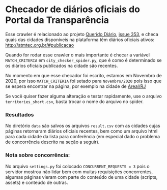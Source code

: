 # Checador de diários oficiais do Portal da Transparência

Esse crawler é relacionado ao projeto [Querido Diário](https://github.com/okfn-brasil/querido-diario), [issue 353](https://github.com/okfn-brasil/querido-diario/issues/353), e checa quais das cidades disponíveis na plataforma têm diários oficiais ativos: http://atmtec.org.br/#publicacao

Quando for rodar esse crawler o mais importante é checar a variável `MATCH_CRITERIA` em `city_checker_spider.py`, que é como é determinado se os diários oficiais publicados na cidade são recentes.

No momento em que esse checador foi escrito, estamos em Novembro de 2020, por isso `MATCH_CRITERIA` foi setado para `Novembro/2020` pois isso que se espera encontrar na página, por exemplo na cidade de [Areal/RJ](http://rj.portaldatransparencia.com.br/prefeitura/areal/)

Se você quiser fazer alguma alteração e testar rapidamente, use o arquivo `territories_short.csv`, basta trocar o nome do arquivo no spider.

### Resultados

No diretório `data` são salvos os arquivos `result.csv` com as cidades cujas páginas retornaram diários oficiais recentes, bem como um arquivo html para cada cidade da lista para conferência (em especial dado o problema de concorrência descrito na seção a seguir).

### Nota sobre concorrência:

No arquivo `settings.py` foi colocado `CONCURRENT_REQUESTS = 3` pois o servidor mostrou não lidar bem com muitas requisições concorrentes, algumas páginas vieram com parte do conteúdo de uma cidade (scripts, assets) e conteúdo de outras.
